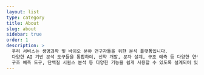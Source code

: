 ```yaml
---
layout: list
type: category
title: About
slug: about
sidebar: true
order: 1
description: >
  우리 서비스는 생명과학 및 바이오 분야 연구자들을 위한 분석 플랫폼입니다.
  다양한 AI 기반 분석 도구들을 통합하여, 신약 개발, 분자 설계, 구조 예측 등 다양한 연구 목적에 맞는 서비스를 제공합니다.
  구조 예측 도구, 단백질 시퀀스 분석 등 다양한 기능을 쉽게 사용할 수 있도록 설계되어 있습니다.
---
```

